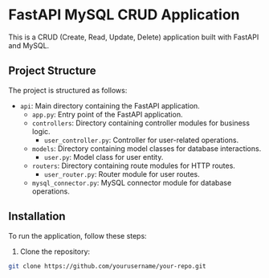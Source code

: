 # FastAPI MySQL CRUD Application

This is a CRUD (Create, Read, Update, Delete) application built with FastAPI and MySQL.

## Project Structure

The project is structured as follows:

- `api`: Main directory containing the FastAPI application.
  - `app.py`: Entry point of the FastAPI application.
  - `controllers`: Directory containing controller modules for business logic.
    - `user_controller.py`: Controller for user-related operations.
  - `models`: Directory containing model classes for database interactions.
    - `user.py`: Model class for user entity.
  - `routers`: Directory containing route modules for HTTP routes.
    - `user_router.py`: Router module for user routes.
  - `mysql_connector.py`: MySQL connector module for database operations.

## Installation

To run the application, follow these steps:

1. Clone the repository:

```bash
git clone https://github.com/yourusername/your-repo.git